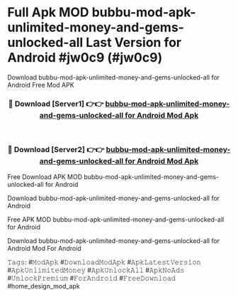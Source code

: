 # Full Apk MOD bubbu-mod-apk-unlimited-money-and-gems-unlocked-all Last Version for Android #jw0c9 (#jw0c9)
Download bubbu-mod-apk-unlimited-money-and-gems-unlocked-all for Android Free Mod APK

<div align="center">
<h3>🔴 Download [Server1] 👉👉 <a href="https://app.mediaupload.pro?title=bubbu-mod-apk-unlimited-money-and-gems-unlocked-all&ref=15F">bubbu-mod-apk-unlimited-money-and-gems-unlocked-all for Android Mod Apk</a></h3><br>

<h3>🔴 Download [Server2] 👉👉 <a href="https://app.mediaupload.pro?title=bubbu-mod-apk-unlimited-money-and-gems-unlocked-all&ref=15F">bubbu-mod-apk-unlimited-money-and-gems-unlocked-all for Android Mod Apk</a></h3>
</div>


Free Download APK MOD bubbu-mod-apk-unlimited-money-and-gems-unlocked-all for Android

Download bubbu-mod-apk-unlimited-money-and-gems-unlocked-all for Android 

Free APK MOD bubbu-mod-apk-unlimited-money-and-gems-unlocked-all for Android 

Download bubbu-mod-apk-unlimited-money-and-gems-unlocked-all for Android Mod For Android

𝚃𝚊𝚐𝚜: #𝙼𝚘𝚍𝙰𝚙𝚔 #𝙳𝚘𝚠𝚗𝚕𝚘𝚊𝚍𝙼𝚘𝚍𝙰𝚙𝚔 #𝙰𝚙𝚔𝙻𝚊𝚝𝚎𝚜𝚝𝚅𝚎𝚛𝚜𝚒𝚘𝚗 #𝙰𝚙𝚔𝚄𝚗𝚕𝚒𝚖𝚒𝚝𝚎𝚍𝙼𝚘𝚗𝚎𝚢 #𝙰𝚙𝚔𝚄𝚗𝚕𝚘𝚌𝚔𝙰𝚕𝚕 #𝙰𝚙𝚔𝙽𝚘𝙰𝚍𝚜 #𝚄𝚗𝚕𝚘𝚌𝚔𝙿𝚛𝚎𝚖𝚒𝚞𝚖 #𝙵𝚘𝚛𝙰𝚗𝚍𝚛𝚘𝚒𝚍 #𝙵𝚛𝚎𝚎𝙳𝚘𝚠𝚗𝚕𝚘𝚊𝚍 #home_design_mod_apk